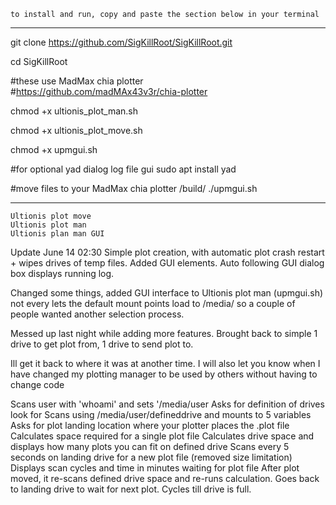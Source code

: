     to install and run, copy and paste the section below in your terminal
-----

git clone https://github.com/SigKillRoot/SigKillRoot.git

cd SigKillRoot

#these use MadMax chia plotter  
#https://github.com/madMAx43v3r/chia-plotter

chmod +x ultionis_plot_man.sh

chmod +x ultionis_plot_move.sh

chmod +x upmgui.sh

#for optional yad dialog log file gui
sudo apt install yad

#move files to your MadMax chia plotter /build/
./upmgui.sh

-----
    Ultionis plot move
    Ultionis plot man
    Ultionis plan man GUI

Update June 14 02:30
Simple plot creation, with automatic plot crash restart + wipes drives of temp files.
Added GUI elements.
Auto following GUI dialog box displays running log.


Changed some things, added GUI interface to Ultionis plot man (upmgui.sh)
not every lets the default mount points load to /media/ so a couple of people
wanted another selection process.


Messed up last night while adding more features. 
Brought back to simple 1 drive to get plot from, 1 drive to send plot to.

Ill get it back to where it was at another time.
I will also let you know when I have changed my plotting manager to be used by others without having to change code

Scans user with 'whoami' and sets '/media/user
Asks for definition of drives look for
Scans using /media/user/defineddrive and mounts to 5 variables
Asks for plot landing location where your plotter places the .plot file
Calculates space required for a single plot file
Calculates drive space and displays how many plots you can fit on defined drive
Scans every 5 seconds on landing drive for a new plot file (removed size limitation)
Displays scan cycles and time in minutes waiting for plot file
After plot moved, it re-scans defined drive space and re-runs calculation.
Goes back to landing drive to wait for next plot.
Cycles till drive is full.

